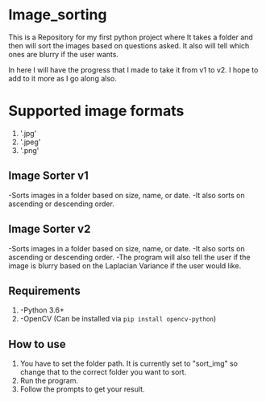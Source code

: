 # Image_sorting
This is a Repository for my first python project where It takes a folder and then will sort the images based on questions asked. It also will tell which ones are blurry if the user wants.

In here I will have the progress that I made to take it from v1 to v2. I hope to add to it more as I go along also.

# Supported image formats
1. '.jpg'
2. '.jpeg'
3. '.png'

## Image Sorter v1
-Sorts images in a folder based on size, name, or date.
-It also sorts on ascending or descending order.

## Image Sorter v2
-Sorts images in a folder based on size, name, or date.
-It also sorts on ascending or descending order.
-The program will also tell the user if the image 
is blurry based on the Laplacian Variance if the user would like.

## Requirements
1. -Python 3.6+
2. -OpenCV (Can be installed via `pip install opencv-python`)

## How to use 
1. You have to set the folder path. It is currently set to "sort_img" so change that to the correct folder you want to sort.
2. Run the program.
3. Follow the prompts to get your result.
